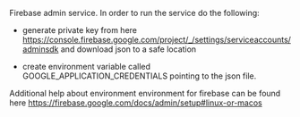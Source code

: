 Firebase admin service. In order to run the service do the following:

- generate private key from here https://console.firebase.google.com/project/_/settings/serviceaccounts/adminsdk and download json to a safe location

- create environment variable called GOOGLE_APPLICATION_CREDENTIALS pointing to the json file.



Additional help about environment environment for firebase can be found here https://firebase.google.com/docs/admin/setup#linux-or-macos

